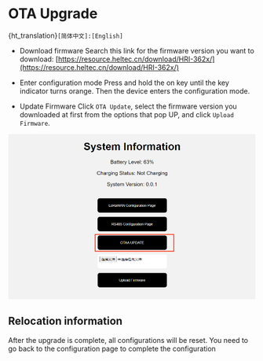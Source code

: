 # OTA Upgrade

{ht_translation}`[简体中文]:[English]`

+ Download firmware
Search this link for the firmware version you want to download:
[https://resource.heltec.cn/download/HRI-362x/](https://resource.heltec.cn/download/HRI-362x/)

+ Enter configuration mode
Press and hold the on key until the key indicator turns orange. Then the device enters the configuration mode.

+ Update Firmware
Click `OTA Update`, select the firmware version you downloaded at first from the options that pop UP, and click `Upload Firmware`.

![](img/update/01.png)

## Relocation information
After the upgrade is complete, all configurations will be reset. You need to go back to the configuration page to complete the configuration

